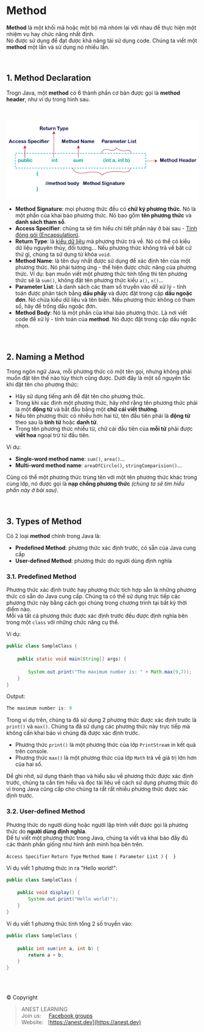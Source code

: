 # Method

**Method** là một khối mã hoặc một bộ mã nhóm lại với nhau để thực hiện một nhiệm vụ hay chức năng nhất định.  
Nó được sử dụng để đạt được khả năng tái sử dụng code. Chúng ta viết một **method** một lần và sử dụng nó nhiều lần.

<br />

## 1. Method Declaration

Trogn Java, một **method** có 6 thành phần cơ bản được gọi là **method header**, như ví dụ trong hình sau.

<br />

<p align="center">
  <img src="https://github.com/AnestAcademy/Course-Java-OOP/blob/master/images/method-in-java.png">
</p>

- **Method Signature**: mọi phương thức đều có **chữ ký phương thức**. Nó là một phần của khai báo phương thức. Nó bao gồm **tên phương thức** và **danh sách tham số**.
- **Access Specifier**: chúng ta sẽ tìm hiểu chi tiết phần này ở bài sau - [Tính đóng gói (Encapsulation)](https://github.com/AnestAcademy/Course-Java-OOP/blob/master/10.%20Encapsulation.md).
- **Return Type**: là [kiểu dữ liệu](https://github.com/AnestAcademy/Course-Java-OOP/blob/master/03.%20Data%20types.md) mà phương thức trả về. Nó có thể có kiểu dữ liệu nguyên thủy, đối tượng... Nếu phương thức không trả về bất cứ thứ gì, chúng ta sử dụng từ khóa `void`.
- **Method Name**: là tên duy nhất được sử dụng để xác định tên của một phương thức. Nó phải tương ứng - thể hiện được chức năng của phương thức. Ví dụ: bạn muốn viết một phương thức tính tổng thì tên phương thức sẽ là `sum()`, không đặt tên phương thức kiểu `a()`, `x()`...
- **Parameter List**: Là danh sách các tham số truyền vào để xử lý - tính toán được phân tách bằng **dấu phẩy** và được đặt trong cặp **dấu ngoặc đơn**. Nó chứa kiểu dữ liệu và tên biến. Nếu phương thức không có tham số, hãy để trống dấu ngoặc đơn.
- **Method Body**: Nó là một phần của khai báo phương thức. Là nơi viết code để xử lý - tính toán của **method**. Nó được đặt trong cặp dấu ngoặc nhọn.

<br />

## 2. Naming a Method

Trong ngôn ngữ Java, mỗi phương thức có một tên gọi, nhưng không phải muốn đặt tên thế nào tùy thích cũng được. Dưới đây là một số nguyên tắc khi đặt tên cho phương thức:

- Hãy sử dụng tiếng anh để đặt tên cho phương thức.
- Trong khi xác định một phương thức, hãy nhớ rằng tên phương thức phải là một **động từ** và bắt đầu bằng một **chữ cái viết thường**.  
- Nếu tên phương thức có nhiều hơn hai từ, tên đầu tiên phải là **động từ** theo sau là **tính từ** hoặc **danh từ**.  
- Trong tên phương thức nhiều từ, chữ cái đầu tiên của **mỗi từ** phải được **viết hoa** ngoại trừ từ đầu tiên. 

Ví dụ:
- **Single-word method name**: `sum()`, `area()`...
- **Multi-word method name**: `areaOfCircle()`, `stringComparision()`...

Cũng có thể một phương thức trùng tên với một tên phương thức khác trong cùng lớp, nó được gọi là **nạp chồng phương thức** *(chúng ta sẽ tìm hiểu phần này ở bài sau)*.

<br />

## 3. Types of Method

Có 2 loại **method** chính trong Java là:

- **Predefined Method**: phương thức xác định trước, có sẵn của Java cung cấp
- **User-defined Method**: phương thức do người dùng định nghĩa

### 3.1. Predefined Method

Phương thức xác định trước hay phương thức tích hợp sẵn là những phương thức có sẵn do Java cung cấp. Chúng ta có thể sử dụng trực tiếp các phương thức này bằng cách gọi chúng trong chương trình tại bất kỳ thời điểm nào.  
Mỗi và tất cả phương thức được xác định trước đều được định nghĩa bên trong một `class` với những chức năng cụ thể.

Ví dụ:
```java
public class SampleClass {

    public static void main(String[] args) {

        System.out.print("The maximum number is: " + Math.max(9,7));
    }
}
```
Output:
```java
The maximum number is: 9
```

Trong ví dụ trên, chúng ta đã sử dụng 2 phương thức được xác định trước là `print()` và `max()`. Chúng ta đã sử dụng các phương thức này trực tiếp mà không cần khai báo vì chúng đã được xác định trước.
- Phương thức `print()` là một phương thức của lớp `PrintStream` in kết quả trên console.
- Phương thức `max()` là một phương thức của lớp `Math` trả về giá trị lớn hơn của hai số.

Để ghi nhớ, sử dụng thành thạo và hiểu sâu về phương thức được xác định trước, chúng ta cần tìm hiểu và đọc tài liệu về cách sử dụng phương thức đó vì trong Java cũng cấp cho chúng ta rất rất nhiều phương thức được xác định trước.

### 3.2. User-defined Method

Phương thức do người dùng hoặc người lập trình viết được gọi là phương thức do **người dùng định nghĩa**.  
Để tự viết một phương thức trong Java, chúng ta viết và khai báo đầy đủ các thành phần giống như hình ảnh minh họa bên trên.

`Access Specifier` `Return Type` `Method Name` `( Parameter List )` `{  }`

Ví dụ viết 1 phương thức in ra "Hello world!":
```java
public class SampleClass {

    public void display() {
        System.out.print("Hello world!");
    }
}
```

Ví dụ viết 1 phương thức tính tổng 2 số truyền vào:
```java
public class SampleClass {

    public int sum(int a, int b) {
        return a + b;
    }
}
```

<br />

##  

© Copyright
> ANEST LEARNING  
> Join us: &nbsp;&nbsp;&nbsp; [Facebook groups](https://www.facebook.com/groups/anest.learning/)  
> Website: &nbsp; [https://anest.dev](https://anest.dev)  
